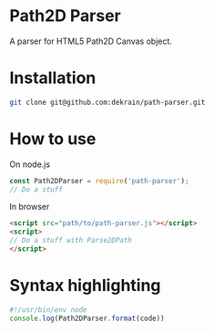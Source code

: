 # Path2D Parser
A parser for HTML5 Path2D Canvas object.
# Installation
```bash
git clone git@github.com:dekrain/path-parser.git
```
# How to use
On node.js
```javascript
const Path2DParser = require('path-parser');
// Do a stuff
```

In browser
```html
<script src="path/to/path-parser.js"></script>
<script>
// Do a stuff with Parse2DPath
</script>
```

# Syntax highlighting
```javascript
#!/usr/bin/env node
console.log(Path2DParser.format(code))
```
